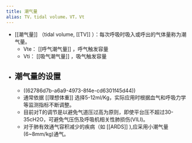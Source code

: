```yaml
---
title: 潮气量
alias: TV，tidal volume，VT，Vt
---
```


- [[潮气量]] （tidal volume, [[TV]] ）：每次呼吸时吸入或呼出的气体量称为潮气量。
	- Vte： [[呼气潮气量]] ，呼气触发容量
	- Vti： [[吸气潮气量]] ，吸气触发容量
- ## 潮气量的设置
	- ((62786d7b-a6a9-4973-8f4e-cd6301f45d44))
	- 通常依据 [[理想体重]] 选择5-12ml/Kg，实际应用时根据血气和呼吸力学等监测指标不断调整。
	- 目前对T的调节是以避免气道压过高为原则，即使平台压不超过30-35cH2O，可避免气压伤及呼吸机相关性肺损伤(VILI)。
	- 对于肺有效通气容积减少的疾病（如 [[ARDS]] ),应采用小潮气量(6~8mm/kg)通气。